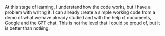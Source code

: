 At this stage of learning, I understand how the code works, but I have a problem with writing it. I can already create a simple working code from a demo of what we have already studied and with the help of documents, Google and the GPT chat. This is not the level that I could be proud of, but it is better than nothing.
